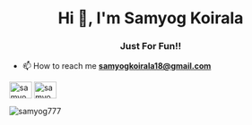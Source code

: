 <h1 align="center">Hi 👋, I'm Samyog Koirala</h1>
<h3 align="center">Just For Fun!!</h3>

- 📫 How to reach me **samyogkoirala18@gmail.com**
<p align="left">
<a href="https://twitter.com/samyog_koirala7" target="blank"><img align="center" src="https://raw.githubusercontent.com/rahuldkjain/github-profile-readme-generator/master/src/images/icons/Social/twitter.svg" alt="samyog_koirala7" height="30" width="40" /></a>
<a href="https://instagram.com/samyog_koirala.18" target="blank"><img align="center" src="https://raw.githubusercontent.com/rahuldkjain/github-profile-readme-generator/master/src/images/icons/Social/instagram.svg" alt="samyog_koirala.18" height="30" width="40" /></a>
</p>

<p><img align="center" src="https://github-readme-streak-stats.herokuapp.com/?user=samyog777&" alt="samyog777" /></p>

